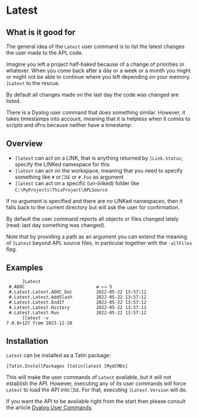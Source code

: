 # Latest

## What is it good for

The general idea of the `Latest` user command is to list the latest changes the user made to the APL code.

Imagine you left a project half-baked because of a change of priorities or whatever. When you come back after a day or a week or a month you might or might not be able to continue where you left depending on your memory. `]Latest` to the rescue.

By default all changes made on the last day the code was changed are listed.

There is a Dyalog user command that does something similar. However, it takes timestamps into account, meaning that it is helpless when it comes to scripts and dfns because neither have a timestamp.


## Overview

* `]latest` can act on a LINK, that is anything returned by `]Link.Status`; specify the LINKed namespace for this
* `]latest` can act on the workspace, meaning that you need to specify something like `#` or `⎕SE` or `#.Foo` as argument
* `]latest` can act on a specific (un-linked) folder like `C:\MyProjects\ThisProject\APLSource`

If no argument is specified and there are no LINKed namespaces, then it falls back to the current directory but will ask the user for confirmation.

By default the user command reports all objects or files changed lately (read: last day something was changed).

Note that by providing a path as an argument you can extend the meaning of `]Latest` beyond APL source files, in particular together with the `-allFiles` flag.

## Examples

```
      ]Latest
 #.ADOC                           ≢ ←→ 5
 #.Latest.Latest.ADOC_Doc         2022-05-22 13:57:12 
 #.Latest.Latest.AddSlash         2022-05-22 13:57:12 
 #.Latest.Latest.EndIf            2022-05-22 13:57:12 
 #.Latest.Latest.History          2022-05-22 13:57:12 
 #.Latest.Latest.Run              2022-05-22 13:57:12 
      ]latest -v
7.0.0+127 from 2023-12-28
```

## Installation

`Latest` can be installed as a Tatin package:

```
]Tatin.InstallPackages [tatin]latest [MyUCMDs]
```

This will make the user commands of `Latest` available, but it will not establish the API. However, executing any of its user commands will force `Latest` to load the API into `⎕SE`. For that, executing `]Latest.Version` will do.

If you want the API to be available right from the start then please consult the article [Dyalog User Commands](https://aplwiki.com/wiki/Dyalog_User_Commands "Link to the APL wiki").
